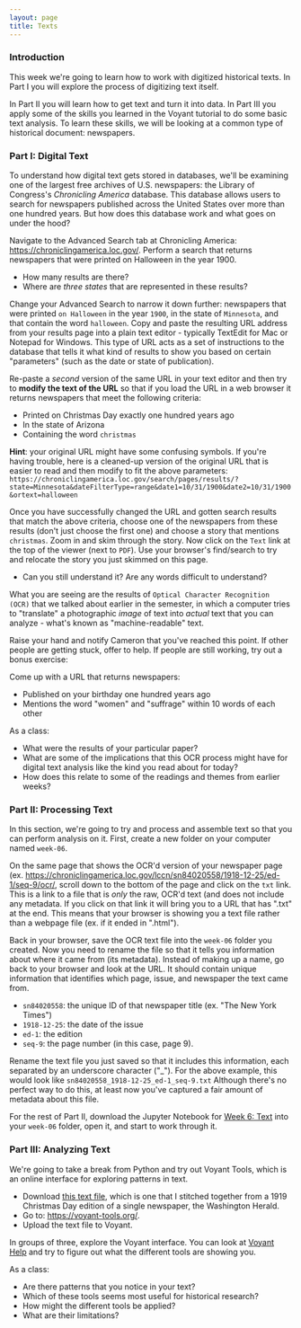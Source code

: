 ```yaml
---
layout: page
title: Texts
---
```


### Introduction

This week we're going to learn how to work with digitized historical texts. In Part I you will explore the process of digitizing text itself. 

In Part II you will learn how to get text and turn it into data. In Part III you apply some of the skills you learned in the Voyant tutorial to do some basic text analysis. To learn these skills, we will be looking at a common type of historical document: newspapers.

### Part I: Digital Text

To understand how digital text gets stored in databases, we'll be examining one of the largest free archives of U.S. newspapers: the Library of Congress's *Chronicling America* database. This database allows users to search for newspapers published across the United States over more than one hundred years. But how does this database work and what goes on under the hood?

Navigate to the Advanced Search tab at Chronicling America: <https://chroniclingamerica.loc.gov/>. Perform a search that returns newspapers that were printed on Halloween in the year 1900. 

- How many results are there?
- Where are *three states* that are represented in these results?

Change your Advanced Search to narrow it down further: newspapers that were printed `on Halloween` in the year `1900`, in the state of `Minnesota`, and that contain the word `halloween`. Copy and paste the resulting URL address from your results page into a plain text editor - typically TextEdit for Mac or Notepad for Windows. This type of URL acts as a set of instructions to the database that tells it what kind of results to show you based on certain "parameters" (such as the date or state of publication). 

Re-paste a *second* version of the same URL in your text editor and then try to **modify the text of the URL** so that if you load the URL in a web browser it returns newspapers that meet the following criteria:
  
- Printed on Christmas Day exactly one hundred years ago
- In the state of Arizona
- Containing the word `christmas`

**Hint**: your original URL might have some confusing symbols. If you're having trouble, here is a cleaned-up version of the original URL that is easier to read and then modify to fit the above parameters: `https://chroniclingamerica.loc.gov/search/pages/results/?state=Minnesota&dateFilterType=range&date1=10/31/1900&date2=10/31/1900&ortext=halloween`

Once you have successfully changed the URL and gotten search results that match the above criteria, choose one of the newspapers from these results (don't just choose the first one) and choose a story that mentions `christmas`. Zoom in and skim through the story. Now click on the `Text` link at the top of the viewer (next to `PDF`). Use your browser's find/search to try and relocate the story you just skimmed on this page. 

- Can you still understand it? Are any words difficult to understand? 

What you are seeing are the results of `Optical Character Recognition (OCR)` that we talked about earlier in the semester, in which a computer tries to "translate" a photographic *image* of text into *actual* text that you can analyze - what's known as "machine-readable" text.

Raise your hand and notify Cameron that you've reached this point. If other people are getting stuck, offer to help. If people are still working, try out a bonus exercise:

Come up with a URL that returns newspapers:

- Published on your birthday one hundred years ago
- Mentions the word "women" and "suffrage" within 10 words of each other

As a class:

- What were the results of your particular paper?
- What are some of the implications that this OCR process might have for digital text analysis like the kind you read about for today? 
- How does this relate to some of the readings and themes from earlier weeks?


### Part II: Processing Text

In this section, we're going to try and process and assemble text so that you can perform analysis on it. First, create a new folder on your computer named `week-06`. 

On the same page that shows the OCR'd version of your newspaper page (ex. <https://chroniclingamerica.loc.gov/lccn/sn84020558/1918-12-25/ed-1/seq-9/ocr/>, scroll down to the bottom of the page and click on the `txt` link. This is a link to a file that is *only* the raw, OCR'd text (and does not include any metadata. If you click on that link it will bring you to a URL that has ".txt" at the end. This means that your browser is showing you a text file rather than a webpage file (ex. if it ended in ".html").

Back in your browser, save the OCR text file into the `week-06` folder you created. Now you need to rename the file so that it tells you information about where it came from (its metadata). Instead of making up a name, go back to your browser and look at the URL. It should contain unique information that identifies which page, issue, and newspaper the text came from. 

- `sn84020558`: the unique ID of that newspaper title (ex. "The New York Times") 
- `1918-12-25`: the date of the issue
- `ed-1`: the edition
- `seq-9`: the page number (in this case, page 9). 

Rename the text file you just saved so that it includes this information, each separated by an underscore character ("_"). For the above example, this would look like `sn84020558_1918-12-25_ed-1_seq-9.txt` Although there's no perfect way to do this, at least now you've captured a fair amount of metadata about this file.

For the rest of Part II, download the Jupyter Notebook for [Week 6: Text]({{site.baseurl}}/week-06/week-06-text.ipynb) into your `week-06` folder, open it, and start to work through it.

### Part III: Analyzing Text

We're going to take a break from Python and try out Voyant Tools, which is an online interface for exploring patterns in text. 

- Download [this text file]({{site.baseurl}}/week-06/19191225_TheWashingtonHerald.txt), which is one that I stitched together from a 1919 Christmas Day edition of a single newspaper, the Washington Herald.
- Go to: <https://voyant-tools.org/>.
- Upload the text file to Voyant.

In groups of three, explore the Voyant interface. You can look at [Voyant Help](https://voyant-tools.org/docs/#!/guide/start) and try to figure out what the different tools are showing you.

As a class:

- Are there patterns that you notice in your text?
- Which of these tools seems most useful for historical research?
- How might the different tools be applied?
- What are their limitations?
